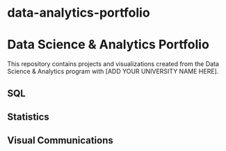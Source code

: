 # data-analytics-portfolio
# Data Science & Analytics Portfolio
This repository contains projects and visualizations created from the Data Science & Analytics program with [ADD YOUR UNIVERSITY NAME HERE].

## SQL

## Statistics

## Visual Communications
